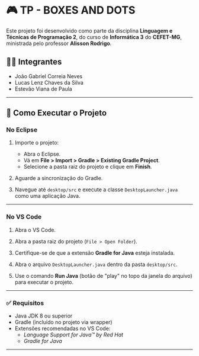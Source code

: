 # 🎮 TP - BOXES AND DOTS

Este projeto foi desenvolvido como parte da disciplina **Linguagem e Técnicas de Programação 2**, do curso de **Informática 3** do **CEFET-MG**, ministrada pelo professor **Alisson Rodrigo**.

## 👨‍💻 Integrantes

- João Gabriel Correia Neves  
- Lucas Lenz Chaves da Silva  
- Estevão Viana de Paula

---

## 🚀 Como Executar o Projeto

### No Eclipse

1. Importe o projeto:
   - Abra o Eclipse.
   - Vá em **File > Import > Gradle > Existing Gradle Project**.
   - Selecione a pasta raiz do projeto e clique em **Finish**.

2. Aguarde a sincronização do Gradle.

3. Navegue até `desktop/src` e execute a classe `DesktopLauncher.java` como uma aplicação Java.

---

### No VS Code

1. Abra o VS Code.

2. Abra a pasta raiz do projeto (`File > Open Folder`).

3. Certifique-se de que a extensão **Gradle for Java** esteja instalada.

4. Abra o arquivo `DesktopLauncher.java` dentro da pasta `desktop/src`.

5. Use o comando **Run Java** (botão de "play" no topo da janela do arquivo) para executar o projeto.

---

### ✅ Requisitos

- Java JDK 8 ou superior  
- Gradle (incluído no projeto via wrapper)  
- Extensões recomendadas no VS Code:  
  - *Language Support for Java™ by Red Hat*  
  - *Gradle for Java*  

---


